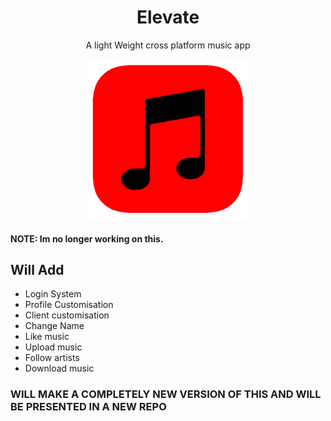 <h1 align="center">Elevate</h1>
<p align="center">A light Weight cross platform music app </p>

<a href="httpss://instagram.com/unofficialdxnny" target="blank"><p align="center">
  <img src="logo.png" alt="Elevate-Logo" width="256" height="256">
</p></a>



#### NOTE: Im no longer working on this.


## Will Add

- Login System
- Profile Customisation
- Client customisation
- Change Name
- Like music
- Upload music
- Follow artists
- Download music

 
 ### WILL MAKE A COMPLETELY NEW VERSION OF THIS AND WILL BE PRESENTED IN A NEW REPO
